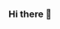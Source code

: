 ### Hi there 👋

<!--
**johnpaul0667/johnpaul0667** is a ✨ _special_ ✨ repository because its `README.md` (this file) appears on your GitHub profile.

Here are some ideas to get you started:

- 🔭 I’m currently working on various fields in ICT systems i.e Networking, Computer organization
- 🌱 I’m currently learning Computer Science Engineering
- 👯 I’m looking to collaborate on ICT related operations
- 🤔 I’m looking for help with gaining more knowledge in ICT field work. 
- 💬 Ask me about computer related topics
- 📫 How to reach me: johnpaulmzumara@gmailcom https;//www.linkedin.com/in/johnpaul-mzumara-152a69160
- 😄 Pronouns: He/him
- ⚡ Fun fact: All that is not knowledge is not power
-->
